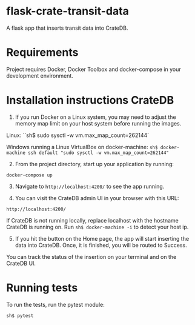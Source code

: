 # flask-crate-transit-data
A flask app that inserts transit data into CrateDB.

# Requirements

Project requires Docker, Docker Toolbox and docker-compose in your development environment.

# Installation instructions CrateDB

1) If you run Docker on a Linux system, you may need to adjust the memory map limit on your host system before running the images.

Linux:
``sh$ sudo sysctl -w vm.max_map_count=262144`

Windows running a Linux VirtualBox on docker-machine: 
``sh$ docker-machine ssh default "sudo sysctl -w vm.max_map_count=262144"``

2) From the project directory, start up your application by running:

``docker-compose up``

3) Navigate to ``http://localhost:4200/`` to see the app running.

4) You can visit the CrateDB admin UI in your browser with this URL: 

``http://localhost:4200/``

If CrateDB is not running locally, replace localhost with the hostname CrateDB is running on. 
Run ``sh$ docker-machine -i`` to detect your host ip.

5) If you hit the button on the Home page, the app will start inserting the data into CrateDB.
Once, it is finished, you will be routed to Success.

You can track the status of the insertion on your terminal and on the CrateDB UI. 

# Running tests

To run the tests, run the pytest module:

``sh$ pytest``

<!-- 3) Set up the official CrateDB Docker image:

``sh$ docker run -p "4200:4200" crate`` -->


<!-- If CrateDB is not running locally, replace localhost with the hostname CrateDB is running on. 
Run ``sh$ docker-machine -i`` to detect your host ip. -->

<!-- docker-machine ip -->

<!-- 5) Activate your virtual environment:

If you are a Mac user, activate your environment by running 
``sh$ source myenv/bin/activate``
If you are a Windows user, activate your environment by running 
``sh$ source myenv/Scripts/activate``

# Run the docker image -->
<!-- 
``docker-compose up``
``docker run -it -d -p 5000:5000 transitdata`` -->


